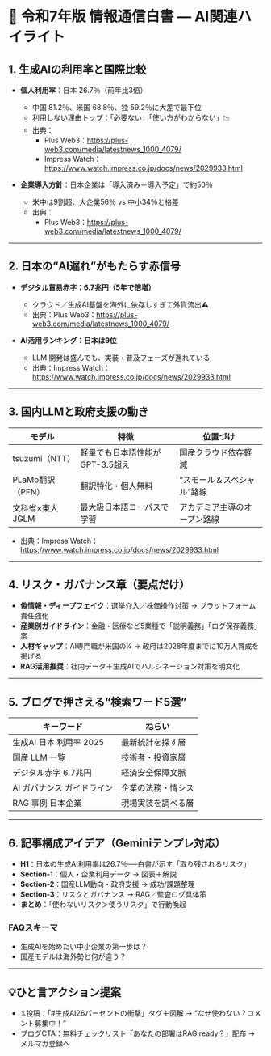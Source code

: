 # 🧠 令和7年版 情報通信白書 ― AI関連ハイライト

## 1. 生成AIの利用率と国際比較

- **個人利用率**：日本 26.7％（前年比3倍）  
  - 中国 81.2％、米国 68.8％、独 59.2％に大差で最下位  
  - 利用しない理由トップ：「必要ない」「使い方がわからない」📉  
  - 出典：  
    - Plus Web3：https://plus-web3.com/media/latestnews_1000_4079/  
    - Impress Watch：https://www.watch.impress.co.jp/docs/news/2029933.html  

- **企業導入方針**：日本企業は「導入済み＋導入予定」で約50％  
  - 米中は9割超、大企業56％ vs 中小34％と格差  
  - 出典：  
    - Plus Web3：https://plus-web3.com/media/latestnews_1000_4079/  

---

## 2. 日本の“AI遅れ”がもたらす赤信号

- **デジタル貿易赤字：6.7兆円（5年で倍増）**  
  - クラウド／生成AI基盤を海外に依存しすぎて外貨流出⚠️  
  - 出典：Plus Web3：https://plus-web3.com/media/latestnews_1000_4079/  

- **AI活用ランキング：日本は9位**  
  - LLM 開発は盛んでも、実装・普及フェーズが遅れている  
  - 出典：Impress Watch：https://www.watch.impress.co.jp/docs/news/2029933.html  

---

## 3. 国内LLMと政府支援の動き

| モデル                  | 特徴                                       | 位置づけ                       |
|-------------------------|--------------------------------------------|--------------------------------|
| tsuzumi（NTT）          | 軽量でも日本語性能がGPT-3.5超え            | 国産クラウド依存軽減          |
| PLaMo翻訳（PFN）        | 翻訳特化・個人無料                          | “スモール＆スペシャル”路線    |
| 文科省×東大 JGLM        | 最大級日本語コーパスで学習                  | アカデミア主導のオープン路線  |

- 出典：Impress Watch：https://www.watch.impress.co.jp/docs/news/2029933.html  

---

## 4. リスク・ガバナンス章（要点だけ）

- **偽情報・ディープフェイク**：選挙介入／株価操作対策 → プラットフォーム責任強化  
- **産業別ガイドライン**：金融・医療など5業種で「説明義務」「ログ保存義務」案  
- **人材ギャップ**：AI専門職が米国の¼ → 政府は2028年度までに10万人育成を掲げる  
- **RAG活用推奨**：社内データ＋生成AIでハルシネーション対策を明文化  

---

## 5. ブログで押さえる“検索ワード5選”

| キーワード                    | ねらい                    |
|-------------------------------|---------------------------|
| 生成AI 日本 利用率 2025       | 最新統計を探す層          |
| 国産 LLM 一覧                | 技術者・投資家層          |
| デジタル赤字 6.7兆円         | 経済安全保障文脈          |
| AI ガバナンス ガイドライン   | 企業の法務・情シス        |
| RAG 事例 日本企業            | 現場実装を調べる層        |

---

## 6. 記事構成アイデア（Geminiテンプレ対応）

- **H1**：日本の生成AI利用率は26.7％──白書が示す「取り残されるリスク」
- **Section-1**：個人・企業利用データ → 図表＋解説  
- **Section-2**：国産LLM動向・政府支援 → 成功/課題整理  
- **Section-3**：リスクとガバナンス → RAG／監査ログ具体策  
- **まとめ**：「使わないリスク＞使うリスク」で行動喚起  

### FAQスキーマ
- 生成AIを始めたい中小企業の第一歩は？  
- 国産モデルは海外勢と何が違う？  

---

## 💡ひと言アクション提案

- 𝕏投稿：「#生成AI26パーセントの衝撃」タグ＋図解 → “なぜ使わない？コメント募集中！”  
- ブログCTA：無料チェックリスト「あなたの部署はRAG ready？」配布 → メルマガ登録へ  

